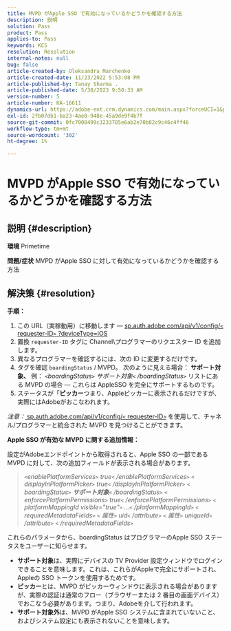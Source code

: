 ```yaml
---
title: MVPD がApple SSO で有効になっているかどうかを確認する方法
description: 説明
solution: Pass
product: Pass
applies-to: Pass
keywords: KCS
resolution: Resolution
internal-notes: null
bug: false
article-created-by: Oleksandra Marchenko
article-created-date: 11/23/2022 5:53:08 PM
article-published-by: Tanay Sharma .
article-published-date: 5/30/2023 9:50:33 AM
version-number: 5
article-number: KA-16611
dynamics-url: https://adobe-ent.crm.dynamics.com/main.aspx?forceUCI=1&pagetype=entityrecord&etn=knowledgearticle&id=6021c6ae-576b-ed11-9561-6045bd006b25
exl-id: 2fb07db1-ba23-4ae0-948e-45a9de9f4b7f
source-git-commit: 0fc7008499c3233785e6ab2e70b82c9c46c4ff46
workflow-type: tm+mt
source-wordcount: '302'
ht-degree: 1%

---
```


# MVPD がApple SSO で有効になっているかどうかを確認する方法

## 説明 {#description}

<b>環境</b>
Primetime


<b>問題/症状</b>
MVPD がApple SSO に対して有効になっているかどうかを確認する方法


## 解決策 {#resolution}

<b>手順：</b>
1. この URL（実稼動用）に移動します — [sp.auth.adobe.com/api/v1/config/`<` requester-ID`>` ?deviceType=iOS](http://sp.auth.adobe.com/api/v1/config/ABC?deviceType=iOS)
2. 置換 `requester-ID` タグに Channel\プログラマーのリクエスター ID を追加します。
3. 異なるプログラマーを確認するには、次の ID に変更するだけです。
4. タグを確認 `boardingStatus` /<b> </b>MVPD。 次のように見える場合： <b>サポート対象、</b> 例： *`<`boardingStatus`>` サポート対象`<` /boardingStatus`>`* リストにある MVPD の場合 — これらは AppleSSO を完全にサポートするものです。
5. ステータスが「<b>ピッカー</b>つまり、Appleピッカーに表示されるだけですが、実際にはAdobeがおこなわれます。


*注意：*[ sp.auth.adobe.com/api/v1/config/`<` requester-ID`>`](http://sp.auth.adobe.com/api/v1/config/ABC?deviceType=iOS) を使用して、チャネル/プログラマーと統合された MVPD を見つけることができます。

<b>Apple SSO が有効な MVPD に関する追加情報：</b>

設定がAdobeエンドポイントから取得されると、Apple SSO の一部である MVPD に対して、次の追加フィールドが表示される場合があります。


> *`<`enablePlatformServices`>` true`<` /enablePlatformServices`>`
> `<` displayInPlatformPicker`>` true`<` /displayInPlatformPicker`>`
> `<` boardingStatus`>` <b>サポート対象</b>`<` /boardingStatus`>`
> `<` enforcePlatformPermissions`>` true`<` /enforcePlatformPermissions`>`
> `<` platformMappingId visible=&quot;true&quot;`>` ...`<` /platformMappingId`>`
> `<` requiredMetadataFields`>`
> `<` 属性`>` uid`<` /attribute`>`
> `<` 属性`>` uniqueId`<` /attribute`>`
> `<` /requiredMetadataFields`>`*


これら&#x200B;のパラメータから、boardingStatus はプログラマ&#x200B;ーのApple SSO ステータスをユーザーに知らせます。

- <b>サポート対象</b>は、実際にデバイスの TV Provider 設定ウィンドウでログインできる&#x200B;ことを意味します。これは、これらがAppleで完全にサポートされ、Appleの SSO トークンを使用するためです。
- <b>ピッカー</b>と&#x200B;は、MVPD がピッカーウィンドウに表示される場合がありますが、実際の認証は通常のフロー（ブラウザーまたは 2 番目の画面デバイス）でおこなう必要があります。つまり、Adobeを介して行われます。
- <b>サポート対象外</b>&#x200B;は、MVPD がApple SSO システムに含まれていないこと、およびシステム設定にも表示されないことを意味します。
